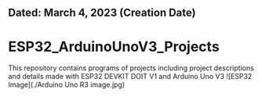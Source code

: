 ## Dated: March 4, 2023 (Creation Date)
# ESP32_ArduinoUnoV3_Projects
This repository contains programs of projects including project descriptions and details made with ESP32 DEVKIT DOIT V1 and Arduino Uno V3
![ESP32 Image](./Arduino Uno R3 image.jpg)
